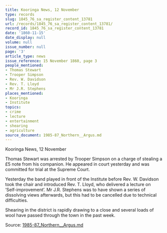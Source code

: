 ```yaml
---
title: Kooringa News, 12 November
type: records
slug: 1845_76_sa_register_content_13781
url: /records/1845_76_sa_register_content_13781/
record_id: 1845_76_sa_register_content_13781
date: '1860-11-15'
date_display: null
volume: null
issue_number: null
page: '3'
article_type: news
issue_reference: 15 November 1860, page 3
people_mentioned:
- Thomas Stewart
- Trooper Simpson
- Rev. W. Davidson
- Rev. T. Lloyd
- Mr J.R. Stephens
places_mentioned:
- Kooringa
- Institute
topics:
- crime
- lecture
- entertainment
- shearing
- agriculture
source_document: 1985-87_Northern__Argus.md
---
```


Kooringa News, 12 November

Thomas Stewart was arrested by Trooper Simpson on a charge of stealing a £5 note from his companion.  He appeared in court yesterday and was committed for trial at the Supreme Court.

Yesterday the band played in front of the Institute before Rev. W. Davidson took the chair and introduced Rev. T. Lloyd, who delivered a lecture on ‘Self-improvement’.  Mr J.R. Stephens was to have shown a series of dissolving views afterwards, but this had to be cancelled due to technical difficulties.

Shearing in the district is rapidly drawing to a close and several loads of wool have passed through the town in the past week.

Source: [1985-87_Northern__Argus.md](/downloads/markdown/1985-87_Northern__Argus.md)
